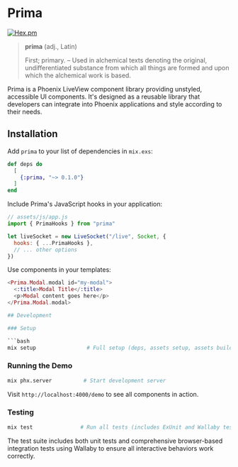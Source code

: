 # Prima

[![Hex.pm](https://img.shields.io/hexpm/v/prima.svg)](https://hex.pm/packages/prima)

> **prima** (adj., Latin)
>
> First; primary.
> – Used in alchemical texts denoting the original, undifferentiated substance from which all things are formed and upon which the alchemical work is based.

Prima is a Phoenix LiveView component library providing unstyled, accessible UI components. It's designed as a reusable library that developers can integrate into Phoenix applications and style according to their needs.

## Installation

Add `prima` to your list of dependencies in `mix.exs`:

```elixir
def deps do
  [
    {:prima, "~> 0.1.0"}
  ]
end
```

Include Prima's JavaScript hooks in your application:

```javascript
// assets/js/app.js
import { PrimaHooks } from "prima"

let liveSocket = new LiveSocket("/live", Socket, {
  hooks: { ...PrimaHooks },
  // ... other options
})
```

Use components in your templates:

```heex
<Prima.Modal.modal id="my-modal">
  <:title>Modal Title</:title>
  <p>Modal content goes here</p>
</Prima.Modal.modal>

## Development

### Setup

```bash
mix setup                # Full setup (deps, assets setup, assets build)
```

### Running the Demo

```bash
mix phx.server          # Start development server
```

Visit `http://localhost:4000/demo` to see all components in action.

### Testing

```bash
mix test               # Run all tests (includes ExUnit and Wallaby tests)
```

The test suite includes both unit tests and comprehensive browser-based integration tests using Wallaby to ensure all interactive behaviors work correctly.